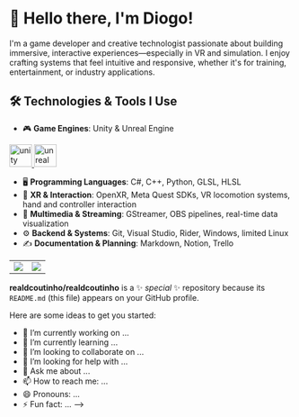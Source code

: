 # 👋 Hello there, I'm Diogo!

I'm a game developer and creative technologist passionate about building immersive, interactive experiences—especially in VR and simulation. I enjoy crafting systems that feel intuitive and responsive, whether it's for training, entertainment, or industry applications.


## 🛠️ Technologies & Tools I Use

- 🎮 **Game Engines**: Unity & Unreal Engine
<p align="left"> <a href="https://unity.com/" target="_blank" rel="noreferrer"> <img src="https://raw.githubusercontent.com/marwin1991/profile-technology-icons/refs/heads/main/icons/unity.png" alt="unity" width="40" height="40"/> </a> <a href="https://unrealengine.com/" target="_blank" rel="noreferrer"> <img src="https://raw.githubusercontent.com/marwin1991/profile-technology-icons/refs/heads/main/icons/unreal_engine.png" alt="unreal" width="40" height="40"/> </a> </p>

- 🖥️ **Programming Languages**: C#, C++, Python, GLSL, HLSL
- 🧠 **XR & Interaction**: OpenXR, Meta Quest SDKs, VR locomotion systems, hand and controller interaction
- 🎥 **Multimedia & Streaming**: GStreamer, OBS pipelines, real-time data visualization
- ⚙️ **Backend & Systems**: Git, Visual Studio, Rider, Windows, limited Linux
- ✍️ **Documentation & Planning**: Markdown, Notion, Trello



<table>
  <tr>
    <td>
      <img src="https://github-readme-stats.vercel.app/api/top-langs?username=realdcoutinho&show_icons=true&theme=great-gatsby" />
    </td>
    <td>
      <img src="https://github-readme-streak-stats.herokuapp.com/?user=realdcoutinho&show_icons=true&theme=great-gatsby" />
    </td>
  </tr>
</table>

**realdcoutinho/realdcoutinho** is a ✨ _special_ ✨ repository because its `README.md` (this file) appears on your GitHub profile.

Here are some ideas to get you started:

- 🔭 I’m currently working on ...
- 🌱 I’m currently learning ...
- 👯 I’m looking to collaborate on ...
- 🤔 I’m looking for help with ...
- 💬 Ask me about ...
- 📫 How to reach me: ...
- 😄 Pronouns: ...
- ⚡ Fun fact: ...
-->
